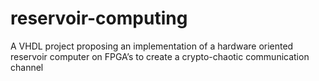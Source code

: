 # reservoir-computing
A VHDL project proposing an implementation of a hardware oriented reservoir computer on FPGA’s to create a crypto-chaotic communication channel
